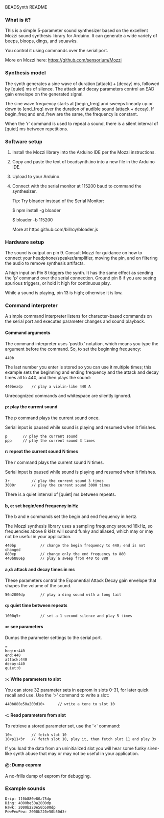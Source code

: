 BEADSynth README

### What is it?

This is a simple 5-parameter sound synthesizer based on the excellent Mozzi
sound synthesis library for Arduino.  It can generate a wide variety of
beeps, bloops, dings, and squawks.

You control it using commands over the serial port.

More on Mozzi here: https://github.com/sensorium/Mozzi

### Synthesis model

The synth generates a sine wave of duration [attack] + [decay] ms, followed by
[quiet] ms of silence.  The attack and decay parameters control an EAD gain
envelope on the generated signal.

The sine wave frequency starts at [begin_freq] and sweeps linearly up or down
to [end_freq] over the duration of audible sound (attack + decay).  If begin_freq and end_frew are the same, the frequency is constant.

When the 'r' command is used to repeat a sound, there is a silent interval of
[quiet] ms between repetitions.

### Software setup

1. Install the Mozzi library into the Arduino IDE per the Mozzi instructions.

2. Copy and paste the text of beadsynth.ino into a new file in the Arduino IDE.

3. Upload to your Arduino.

4. Connect with the serial monitor at 115200 baud to command the synthesizer.

    Tip: Try bloader instead of the Serial Monitor:

    $ npm install -g bloader

    $ bloader -b 115200

    More at https:github.com/billroy/bloader.js

### Hardware setup

The sound is output on pin 9.  Consult Mozzi for guidance on how to connect
your headphone/speaker/amplifier, moving the pin, and on filtering the audio
to remove synthesis artifacts.

A high input on Pin 8 triggers the synth.  It has the same effect as sending
the 'p' command over the serial connection.  Ground pin 8 if you are seeing
spurious triggers, or hold it high for continuous play.

While a sound is playing, pin 13 is high; otherwise it is low.


### Command interpreter

A simple command interpreter listens for character-based commands on the
serial port and executes parameter changes and sound playback.

#### Command arguments

The command interpreter uses 'postfix' notation, which means you type
the argument before the command.  So, to set the beginning frequency:

    440b

The last number you enter is stored so you can use it multiple times;
this example sets the beginning and ending frequency and the attack and
decay times all to 440, and then plays the sound:

    440beadp    // play a violin-like 440 A

Unrecognized commands and whitespace are silently ignored.

#### p: play the current sound

The p command plays the current sound once.

Serial input is paused while sound is playing and resumed when it finishes.

    p       // play the current sound
    ppp     // play the current sound 3 times

#### r: repeat the current sound N times

The r command plays the current sound N times.

Serial input is paused while sound is playing and resumed when it finishes.

    3r          // play the current sound 3 times
    3000r       // play the current sound 3000 times

There is a quiet interval of [quiet] ms between repeats.

#### b, e: set begin/end frequency in Hz

The b and e commands set the begin and end frequency in hertz.

The Mozzi synthesis library uses a sampling frequency around 16kHz, so
frequencies above 8 kHz will sound funky and aliased, which may or may not
be useful in your application.

    440bp           // change the begin frequency to 440; end is not changed
    880ep           // change only the end frequency to 880
    440b880ep       // play a sweep from 440 to 880

#### a,d: attack and decay times in ms

These parameters control the Exponential Attack Decay gain envelope that shapes
the volume of the sound.

    50a2000dp       // play a ding sound with a long tail

#### q: quiet time between repeats

    1000q5r         // set a 1 second silence and play 5 times

#### =: see parameters

Dumps the parameter settings to the serial port.

    =
    begin:440
    end:440
    attack:440
    decay:440
    quiet:0

#### >: Write parameters to slot

You can store 32 parameter sets in eeprom in slots 0-31, for later quick recall
and use.  Use the '>' command to write a slot:

    440b880e50a200d10>      // write a tone to slot 10

#### <: Read parameters from slot

To retrieve a stored parameter set, use the '<' command:

    10<         // fetch slot 10
    10<p11<3r   // fetch slot 10, play it, then fetch slot 11 and play 3x

If you load the data from an uninitialized slot you will hear some funky siren-
like synth abuse that may or may not be useful in your application.

#### @: Dump eeprom

A no-frills dump of eeprom for debugging.


### Example sounds

    Drip: 110b880e80a75dp
    Ding: 4000be50a2000dp
    Hawk: 2000b220e50b500dp
    PewPewPew: 2000b220e50b50d3r
